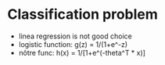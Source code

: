 # Classification problem
- linea regression is not good choice
- logistic function: g(z) = 1/(1+e^-z)
- nôtre func: h(x) = 1/[1+e^(-theta^T * x)]
